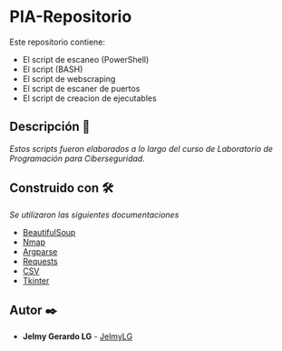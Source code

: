 # PIA-Repositorio
Este repositorio contiene:
  - El script de escaneo (PowerShell)
  - El script (BASH)
  - El script de webscraping
  - El script de escaner de puertos
  - El script de creacion de ejecutables
  
## Descripción 🚀
_Estos scripts fueron elaborados a lo largo del curso de Laboratorio de Programación para Ciberseguridad._

## Construido con 🛠️
_Se utilizaron las siguientes documentaciones_
* [BeautifulSoup](https://beautiful-soup-4.readthedocs.io/en/latest/)
* [Nmap](https://nmap.org/book/port-scanning-options.html)
* [Argparse](https://docs.python.org/3/library/argparse.html)
* [Requests](https://realpython.com/python-requests/)
* [CSV](https://docs.python.org/3/library/csv.html)
* [Tkinter](https://docs.python.org/es/3/library/tkinter.html)

## Autor ✒️
* **Jelmy Gerardo LG** - [JelmyLG](https://github.com/JelmyLG)
